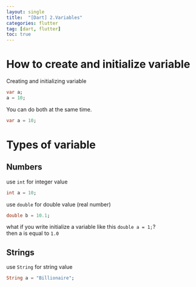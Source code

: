```yaml
---
layout: single
title:  "[Dart] 2.Variables"
categories: flutter
tag: [dart, flutter]
toc: true
---
```


# How to create and initialize variable  

Creating and initializing variable  
```dart
var a;
a = 10;
```

You can do both at the same time.  
```dart
var a = 10;
```

# Types of variable  

## Numbers  

use `int` for integer value  
```dart
int a = 10;
```

use `double` for double value (real number)  
```dart
double b = 10.1;
```
what if you write initialize a variable like this `double a = 1;`?  
then a is equal to `1.0`  

## Strings  

use `String` for string value  
```dart
String a = "Billionaire";
```

